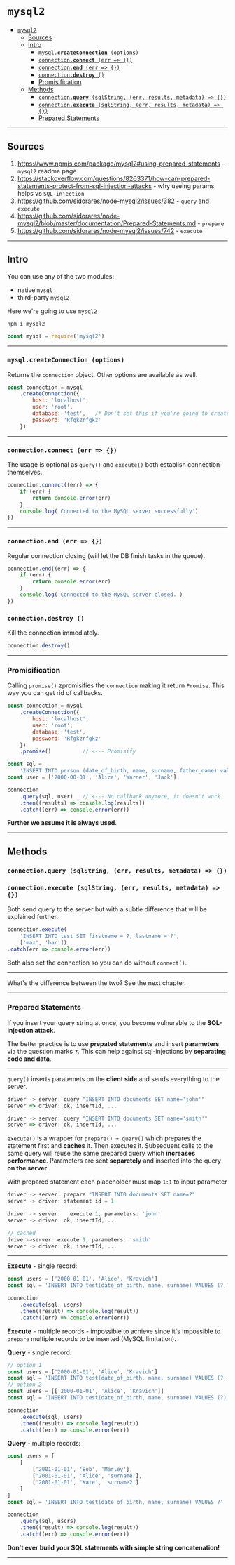 # `mysql2`

- [`mysql2`](#mysql2)
	- [Sources](#sources)
	- [Intro](#intro)
		- [`mysql.`**`createConnection`**` (options)`](#mysqlcreateconnection-options)
		- [`connection.`**`connect`**` (err => {})`](#connectionconnect-err--)
		- [`connection.`**`end`**` (err => {})`](#connectionend-err--)
		- [`connection.`**`destroy`**` ()`](#connectiondestroy-)
		- [Promisification](#promisification)
	- [Methods](#methods)
		- [`connection.`**`query`**` (sqlString, (err, results, metadata) => {})`](#connectionquery-sqlstring-err-results-metadata--)
		- [`connection.`**`execute`**` (sqlString, (err, results, metadata) => {})`](#connectionexecute-sqlstring-err-results-metadata--)
		- [Prepared Statements](#prepared-statements)

***

## Sources

1. https://www.npmjs.com/package/mysql2#using-prepared-statements - `mysql2` readme page
2. https://stackoverflow.com/questions/8263371/how-can-prepared-statements-protect-from-sql-injection-attacks - why useing params helps vs `SQL-injection`
3. https://github.com/sidorares/node-mysql2/issues/382 - `query` and `execute`
4. https://github.com/sidorares/node-mysql2/blob/master/documentation/Prepared-Statements.md - `prepare`
5. https://github.com/sidorares/node-mysql2/issues/742 - `execute`


***


## Intro

You can use any of the two modules:

- native `mysql`
- third-party `mysql2`

Here we're going to use `mysql2`

```bash
npm i mysql2
```

```js
const mysql = require('mysql2')
```

***

### `mysql.`**`createConnection`**` (options)`

Returns the `connection` object. Other options are available as well.

```js
const connection = mysql
	.createConnection({
		host: 'localhost',
		user: 'root',
		database: 'test',	/* Don't set this if you're going to create DB */
		password: 'Rfgkzrfgkz'
	})
```

***

### `connection.`**`connect`**` (err => {})`

The usage is optional as `query()` and `execute()` both establish connection themselves.

```js
connection.connect((err) => {
	if (err) {
		return console.error(err)
	}
	console.log('Connected to the MySQL server successfully')
})
```

***

### `connection.`**`end`**` (err => {})`

Regular connection closing (will let the DB finish tasks in the queue).

```js
connection.end((err) => {
	if (err) {
		return console.error(err)
	}
	console.log('Connected to the MySQL server closed.')
})
```

### `connection.`**`destroy`**` ()`

Kill the connection immediately.

```js
connection.destroy()
```

***

### Promisification

Calling `promise()` zpromisifies the `connection` making it return `Promise`. This way you can get rid of callbacks.

```js
const connection = mysql
	.createConnection({
		host: 'localhost',
		user: 'root',
		database: 'test',
		password: 'Rfgkzrfgkz'
	})
	.promise()			// <--- Promisify

const sql =
	'INSERT INTO person (date_of_birth, name, surname, father_name) values (?, ?, ?, ?)'
const user = ['2000-00-01', 'Alice', 'Warner', 'Jack']

connection
	.query(sql, user)	// <--- No callback anymore, it doesn't work
	.then((results) => console.log(results))
	.catch((err) => console.error(err))
```

**Further we assume it is always used**.

***


## Methods

### `connection.`**`query`**` (sqlString, (err, results, metadata) => {})`
### `connection.`**`execute`**` (sqlString, (err, results, metadata) => {})`

Both send query to the server but with a subtle difference that will be explained further.

```js
connection.execute(
	'INSERT INTO test SET firstname = ?, lastname = ?', 
	['max', 'bar'])
.catch(err => console.error(err))
```

Both also set the connection so you can do without `connect()`. 

***

What's the difference between the two? See the next chapter.

***

### Prepared Statements

If you insert your query string at once, you become vulnurable to the **SQL-injection attack**. 

The better practice is to use **prepated statements** and insert **parameters** via the question marks **`?`**. This can help against sql-injections by **separating code and data**.

***

`query()` inserts paratemets on the **client side** and sends everything to the server.

```js
driver -> server: query "INSERT INTO documents SET name='john'" 
server => driver: ok, insertId, ...

driver -> server: query "INSERT INTO documents SET name='smith'" 
server => driver: ok, insertId, ...
```

`execute()` is a wrapper for `prepare() + query()` which prepares the statement first and **caches** it. Then executes it. Subsequent calls to the same query will reuse the same prepared query which **increases performance**. Parameters are sent **separetely** and  inserted into the query **on the server**.

With prepared statement each placeholder must map `1:1` to input parameter

```js
driver -> server: prepare "INSERT INTO documents SET name=?"
server -> driver: statement id = 1

driver -> server:   execute 1, parameters: 'john'
server -> driver: ok, insertId, ...

// cached
driver->server: execute 1, parameters: 'smith'
server -> driver: ok, insertId, ...
```

***

**Execute** - single record:

```js
const users = ['2000-01-01', 'Alice', 'Kravich']
const sql = 'INSERT INTO test(date_of_birth, name, surname) VALUES (?,?,?)'

connection
	.execute(sql, users)
	.then((result) => console.log(result))
	.catch((err) => console.error(err))
```

**Execute** - multiple records - impossible to achieve since it's impossible to `prepare` multiple records to be inserted (MySQL limitation).

**Query** - single record:

```js
// option 1
const users = ['2000-01-01', 'Alice', 'Kravich']
const sql = 'INSERT INTO test(date_of_birth, name, surname) VALUES (?, ?, ?)'
// option 2
const users = [['2000-01-01', 'Alice', 'Kravich']]
const sql = 'INSERT INTO test(date_of_birth, name, surname) VALUES (?)'

connection
	.execute(sql, users)
	.then((result) => console.log(result))
	.catch((err) => console.error(err))
```

**Query** - multiple records:

```js
const users = [
	[
		['2001-01-01', 'Bob', 'Marley'],
		['2001-01-01', 'Alice', 'surname'],
		['2001-01-01', 'Kate', 'surname2']
	]
]
const sql = 'INSERT INTO test(date_of_birth, name, surname) VALUES ?'

connection
	.query(sql, users)
	.then((result) => console.log(result))
	.catch((err) => console.error(err))
```

**Don't ever build your SQL statements with simple string concatenation!** 

***





